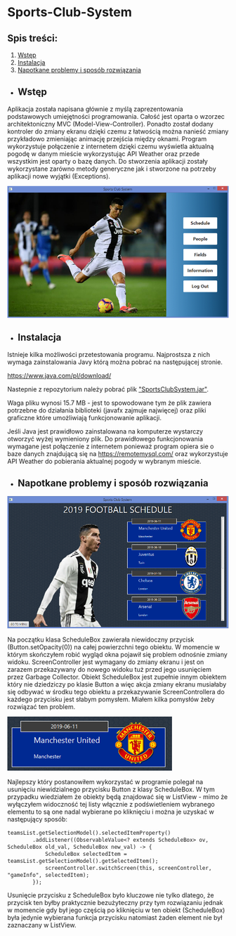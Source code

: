 # Sports-Club-System


## Spis treści:
1. [Wstęp](#wstęp)
2. [Instalacja](#instalacja)
3. [Napotkane problemy i sposób rozwiązania](#napotkane-problemy-i-sposób-rozwiązania)

* ## Wstęp

Aplikacja została napisana głównie z myślą zaprezentowania podstawowych umiejętności programowania. Całość jest oparta o wzorzec architektoniczny MVC (Model-View-Controller). Ponadto został dodany kontroler do zmiany ekranu dzięki czemu z łatwością można nanieść zmiany przykładowo zmieniając animację przejścia między oknami. Program wykorzystuje połączenie z internetem dzięki czemu wyświetla aktualną pogodę w danym mieście wykorzystując API Weather oraz przede wszystkim jest oparty o bazę danych. Do stworzenia aplikacji zostały wykorzystane zarówno metody generyczne jak i stworzone na potrzeby aplikacji nowe wyjątki (Exceptions).

![menu](/images/menu.PNG)

* ## Instalacja

Istnieje kilka możliwości przetestowania programu. Najprostsza z nich wymaga zainstalowania Javy którą można pobrać na następującej stronie.

https://www.java.com/pl/download/

Nastepnie z repozytorium należy pobrać plik ["SportsClubSystem.jar"](https://github.com/MrWiTo/Sports-Club-System/raw/master/SportsClubSystem.jar).


Waga pliku wynosi 15.7 MB - jest to spowodowane tym że plik zawiera potrzebne do działania biblioteki (javafx zajmuje najwięcej) oraz pliki graficzne które umożliwiają funkcjonowanie aplikacji.

Jeśli Java jest prawidłowo zainstalowana na komputerze wystarczy otworzyć wyżej wymieniony plik. Do prawidłowego funkcjonowania wymagane jest połączenie z internetem ponieważ program opiera sie o baze danych znajdującą się na https://remotemysql.com/ oraz wykorzystuje API Weather do pobierania aktualnej pogody w wybranym mieście.


 * ## Napotkane problemy i sposób rozwiązania

![schedule](/images/schedule.PNG)

Na początku klasa ScheduleBox zawierała niewidoczny przycisk (Button.setOpacity(0)) na całej powierzchni tego obiektu. W momencie w którym skończyłem robić wygląd okna pojawił się problem odnośnie zmiany widoku. ScreenController jest wymagany do zmiany ekranu i jest on zarazem przekazywany do nowego widoku tuż przed jego usunięciem przez Garbage Collector. Obiekt ScheduleBox jest zupełnie innym obiektem który nie dziedziczy po klasie Button a więc akcja zmiany ekranu musiałaby się odbywać w środku tego obiektu a przekazywanie ScreenControllera do każdego przycisku jest słabym pomysłem. Miałem kilka pomysłów żeby rozwiązać ten problem.

![ScheduleBox](/images/ScheduleBox.PNG)

Najlepszy który postanowiłem wykorzystać w programie polegał na usunięciu niewidzialnego przycisku Button z klasy ScheduleBox. W tym przypadku wiedziałem że obiekty będą znajdować się w ListView - mimo że wyłączyłem widoczność tej listy włącznie z podświetleniem wybranego elementu to są one nadal wybierane po kliknięciu i można je uzyskać w następujący sposób:

```
teamsList.getSelectionModel().selectedItemProperty()
		.addListener((ObservableValue<? extends ScheduleBox> ov, ScheduleBox old_val, ScheduleBox new_val) -> {
			ScheduleBox selectedItem = teamsList.getSelectionModel().getSelectedItem();
			screenController.switchScreen(this, screenController, "gameInfo", selectedItem);
		});
```

Usunięcie przycisku z ScheduleBox było kluczowe nie tylko dlatego, że przycisk ten byłby praktycznie bezużyteczny przy tym rozwiązaniu jednak w momencie gdy był jego częścią po kliknięciu w ten obiekt (ScheduleBox) była jedynie wybierana funkcja przycisku natomiast żaden element nie był zaznaczany w ListView.
